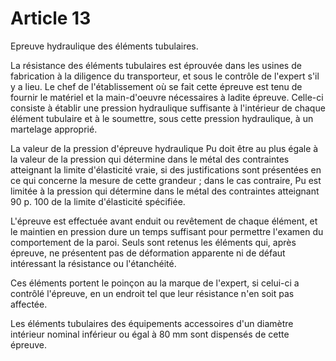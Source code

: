 # Article 13

Epreuve hydraulique des éléments tubulaires.

La résistance des éléments tubulaires est éprouvée dans les usines de fabrication à la diligence du transporteur, et sous le contrôle de l'expert s'il y a lieu. Le chef de l'établissement où se fait cette épreuve est tenu de fournir le matériel et la main-d'oeuvre nécessaires à ladite épreuve. Celle-ci consiste à établir une pression hydraulique suffisante à l'intérieur de chaque élément tubulaire et à le soumettre, sous cette pression hydraulique, à un martelage approprié.

La valeur de la pression d'épreuve hydraulique Pu doit être au plus égale à la valeur de la pression qui détermine dans le métal des contraintes atteignant la limite d'élasticité vraie, si des justifications sont présentées en ce qui concerne la mesure de cette grandeur ; dans le cas contraire, Pu est limitée à la pression qui détermine dans le métal des contraintes atteignant 90 p. 100 de la limite d'élasticité spécifiée.

L'épreuve est effectuée avant enduit ou revêtement de chaque élément, et le maintien en pression dure un temps suffisant pour permettre l'examen du comportement de la paroi. Seuls sont retenus les éléments qui, après épreuve, ne présentent pas de déformation apparente ni de défaut intéressant la résistance ou l'étanchéité.

Ces éléments portent le poinçon au la marque de l'expert, si celui-ci a contrôlé l'épreuve, en un endroit tel que leur résistance n'en soit pas affectée.

Les éléments tubulaires des équipements accessoires d'un diamètre intérieur nominal inférieur ou égal à 80 mm sont dispensés de cette épreuve.
